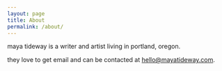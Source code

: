 ```yaml
---
layout: page
title: About
permalink: /about/
---
```


maya tideway is a writer and artist living in portland, oregon.

they love to get email and can be contacted at <hello@mayatideway.com>.
